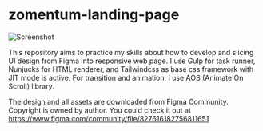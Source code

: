 # zomentum-landing-page
![Screenshot](https://i.ibb.co/mNMv7tn/Screen-Shot-2021-06-24-at-17-15-54.png)

This repository aims to practice my skills about how to develop and slicing UI design from Figma into responsive web page. I use Gulp for task runner, Nunjucks for HTML renderer, and Tailwindcss as base css framework with JIT mode is active. For transition and animation, I use AOS (Animate On Scroll) library.

The design and all assets are downloaded from Figma Community. Copyright is owned by author. You could check it out at https://www.figma.com/community/file/827616182756811651
